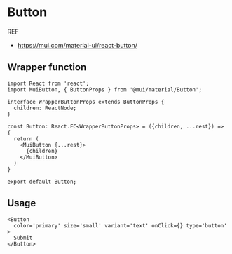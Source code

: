 # Button

REF
- https://mui.com/material-ui/react-button/

## Wrapper function
```
import React from 'react';
import MuiButton, { ButtonProps } from '@mui/material/Button';

interface WrapperButtonProps extends ButtonProps {
  children: ReactNode;
}

const Button: React.FC<WrapperButtonProps> = ({children, ...rest}) => {
  return (
    <MuiButton {...rest}>
      {children}
    </MuiButton>
  )
}

export default Button;
```


## Usage
```
<Button
  color='primary' size='small' variant='text' onClick={} type='button'
>
  Submit
</Button>
```
